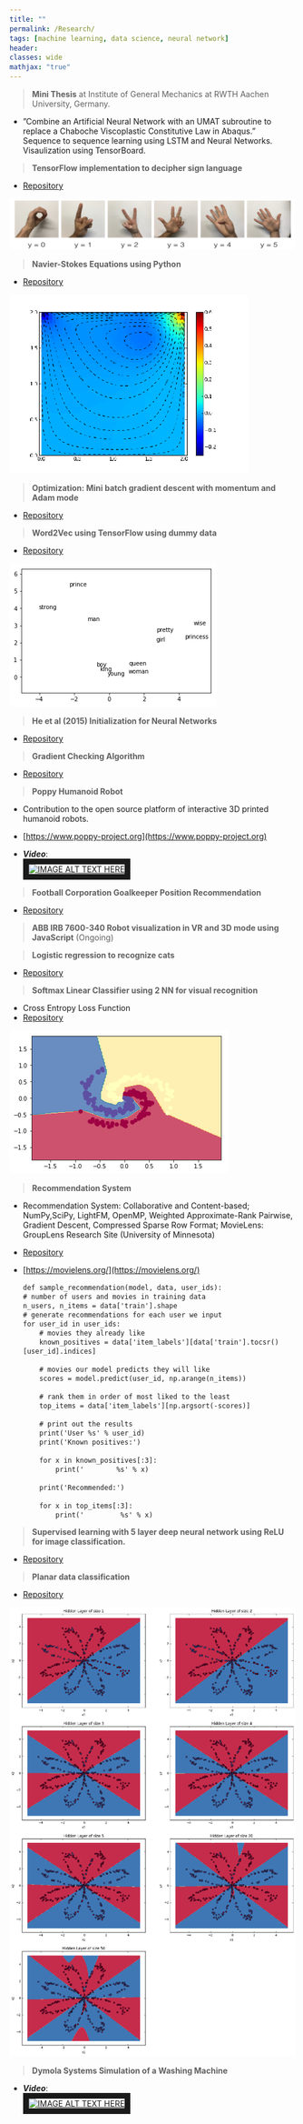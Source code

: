 ```yaml
---
title: ""
permalink: /Research/
tags: [machine learning, data science, neural network]
header:
classes: wide
mathjax: "true"
---
```


>   **Mini Thesis** at Institute of General Mechanics at RWTH Aachen University, Germany.

-   ”Combine an Artificial Neural Network with an UMAT subroutine to replace a Chaboche Viscoplastic Constitutive Law in Abaqus.” Sequence to sequence learning using LSTM and Neural Networks. Visaulization using TensorBoard.

>   **TensorFlow implementation to decipher sign language**

-   [Repository](https://github.com/orsoromeo/Tensorflow-decipher_sign_language)

![tfsign](/assets/images/tfsign.png)


>   **Navier-Stokes Equations using Python**

-   [Repository](https://github.com/orsoromeo/Navier_Stokes_Equations)

![ns](/assets/images/ns.png)

>   **Optimization: Mini batch gradient descent with momentum and Adam mode**

-   [Repository](https://github.com/orsoromeo/Optimization_algorithms/blob/master/Optimization%20algorithms.ipynb)

>   **Word2Vec using TensorFlow using dummy data**

-   [Repository](https://github.com/orsoromeo/Word2vec)

![w2v](/assets/images/w2v.png)

>   **He et al (2015) Initialization for Neural Networks**

-   [Repository](https://github.com/orsoromeo/Initialization_techniques/blob/master/Initialization%20techniques.ipynb)

>   **Gradient Checking Algorithm**

-   [Repository](https://github.com/orsoromeo/Gradient_Checking_Algorithm/blob/master/Gradient%20Checking%20Algorithm.ipynb)

>   **Poppy Humanoid Robot**

-   Contribution to the open source platform of interactive 3D printed humanoid robots.
-   [https://www.poppy-project.org](https://www.poppy-project.org)

-   ***Video***:<br/>
<a href="http://www.youtube.com/watch?feature=player_embedded&v=F8lEnWRMn9g
" target="_blank"><img src="http://img.youtube.com/vi/F8lEnWRMn9g/0.jpg"
alt="IMAGE ALT TEXT HERE" width="380" height="250" border="10" /></a>


>   **Football Corporation Goalkeeper Position Recommendation**

-   [Repository](https://github.com/orsoromeo/French-Football-Corporation-Goalkeeper-Position-Recommendation-/blob/master/French%20Football%20Corporation%20Goalkeeper%20Position%20Recommendation%20.ipynb)

>   **ABB IRB 7600-340 Robot visualization in VR and 3D mode using JavaScript** (Ongoing)


>   **Logistic regression to recognize cats**

-   [Repository](https://github.com/orsoromeo/Logistic_Regression)

>   **Softmax Linear Classifier using 2 NN for visual recognition**

-   Cross Entropy Loss Function
-   [Repository](https://github.com/orsoromeo/Convolutional_Neural_Network_Visual_Recognition)

![Vision](/assets/images/Vision.png)

>   **Recommendation System**

-   Recommendation System: Collaborative and Content-based; NumPy,SciPy, LightFM, OpenMP, Weighted Approximate-Rank Pairwise,
    Gradient Descent, Compressed Sparse Row Format; MovieLens: GroupLens Research Site (University of Minnesota)
-   [Repository](https://github.com/orsoromeo/lightfm_recommendation_algorithm)
-   [https://movielens.org/](https://movielens.org/)




        def sample_recommendation(model, data, user_ids):
        # number of users and movies in training data
        n_users, n_items = data['train'].shape
        # generate recommendations for each user we input
        for user_id in user_ids:
            # movies they already like
            known_positives = data['item_labels'][data['train'].tocsr()[user_id].indices]

            # movies our model predicts they will like
            scores = model.predict(user_id, np.arange(n_items))

            # rank them in order of most liked to the least
            top_items = data['item_labels'][np.argsort(-scores)]

            # print out the results
            print('User %s' % user_id)
            print('Known positives:')

            for x in known_positives[:3]:
                print('        %s' % x)

            print('Recommended:')

            for x in top_items[:3]:
                print('         %s' % x)


>   **Supervised learning with 5 layer deep neural network using ReLU for image classification.**

-   [Repository](https://github.com/orsoromeo/L_layer_deep_neural_network)

>   **Planar data classification**

-   [Repository](https://github.com/orsoromeo/Planar_data_classification/blob/master/Planar%20data%20classification%20with%20one%20hidden%20layer.ipynb)

![pdc](/assets/images/pdc.png)

>   **Dymola Systems Simulation of a Washing Machine**

-   ***Video***:<br/>
<a href="http://www.youtube.com/watch?feature=player_embedded&v=vp25SSnMDRw
" target="_blank"><img src="http://img.youtube.com/vi/vp25SSnMDRw/0.jpg"
alt="IMAGE ALT TEXT HERE" width="380" height="250" border="10" /></a>








